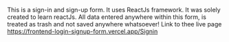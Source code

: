 This is a sign-in and sign-up form. 
It uses ReactJs framework.
It was solely created to learn reactJs.
All data entered anywhere within this form, is treated as trash and not saved anywhere whatsoever!
Link to thee live page https://frontend-login-signup-form.vercel.app/Signin
